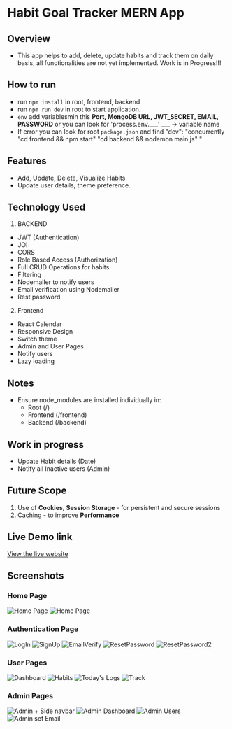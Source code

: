 

# Habit Goal Tracker MERN App

## Overview

- This app helps to add, delete, update habits and track them on daily basis, all functionalities are not yet implemented. Work is in Progress!!!

## How to run

- run `npm install` in root, frontend, backend
- run `npm run dev` in root to start application.
- `env` add variablesmin this **Port, MongoDB URL, JWT_SECRET, EMAIL, PASSWORD** or you can look for 'process.env.___' ___ -> variable name
- If error you can look for root `package.json` and find "dev": "concurrently \"cd frontend && npm start\" \"cd backend && nodemon main.js\" "

## Features

- Add, Update, Delete, Visualize Habits
- Update user details, theme preference.

## Technology Used

1. BACKEND 
- JWT (Authentication)
- JOI
- CORS
- Role Based Access (Authorization)
- Full CRUD Operations for habits
- Filtering
- Nodemailer to notify users
- Email verification using Nodemailer
- Rest password

2. Frontend
- React Calendar
- Responsive Design
- Switch theme
- Admin and User Pages
- Notify users
- Lazy loading

## Notes

- Ensure node_modules are installed individually in:
    - Root (/)
    - Frontend (/frontend)
    - Backend (/backend)

## Work in progress

- Update Habit details (Date)
- Notify all Inactive users (Admin)

## Future Scope

1. Use of **Cookies**, **Session Storage** - for persistent and secure sessions
2. Caching - to improve **Performance**
 

## Live Demo link

[View the live website](https://habitgoaltracker-1.onrender.com)

## Screenshots

### Home Page

![Home Page](screenshots/home1.png)
![Home Page](screenshots/home2.png)

### Authentication Page

![LogIn](screenshots/auth.png)
![SignUp](screenshots/auth2.png)
![EmailVerify](screenshots/emailVerification.png)
![ResetPassword](screenshots/resetPassword.png)
![ResetPassword2](screenshots/resetPassword2.png)


### User Pages

![Dashboard](screenshots/dashboard.png)
![Habits](screenshots/habits.png)
![Today's Logs](screenshots/todayLog.png)
![Track](screenshots/track.png)


### Admin Pages

![Admin + Side navbar](screenshots/admin.png)
![Admin Dashboard](screenshots/admin_dashboard.png)
![Admin Users](screenshots/adminUsers.png)
![Admin set Email](screenshots/adminEmail.png)
